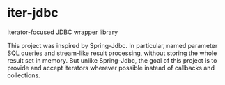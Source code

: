 # iter-jdbc
Iterator-focused JDBC wrapper library

This project was inspired by Spring-Jdbc. In particular, named parameter SQL
 queries and stream-like result processing, without storing the whole
  result set in memory. But unlike Spring-Jdbc, the goal of this project is
   to provide and accept iterators wherever possible instead of callbacks and
    collections.
